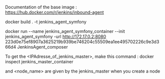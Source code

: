 Documentation of the base image : https://hub.docker.com/r/jenkins/inbound-agent

docker build . -t jenkins_agent_symfony

docker run --name jenkins_agent_symfony_container --init jenkins_agent_symfony -url http://172.17.0.2:8080 223d0e75ef8907a3625219b939be746204c55509ea1ee495702226c9e3d366d4 JenkinsAgent_composer

To get the <IPAdresse_of_jenkins_master>, make this command :
docker inspect jenkins_master_container

<password> and <node_name> are given by the jenkins_master when you create a node